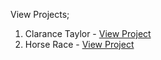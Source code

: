 View Projects;

1. Clarance Taylor - [View Project](https://clarancetaylor.vercel.app/)
2. Horse Race - [View Project](https://horse-rice.vercel.app/)